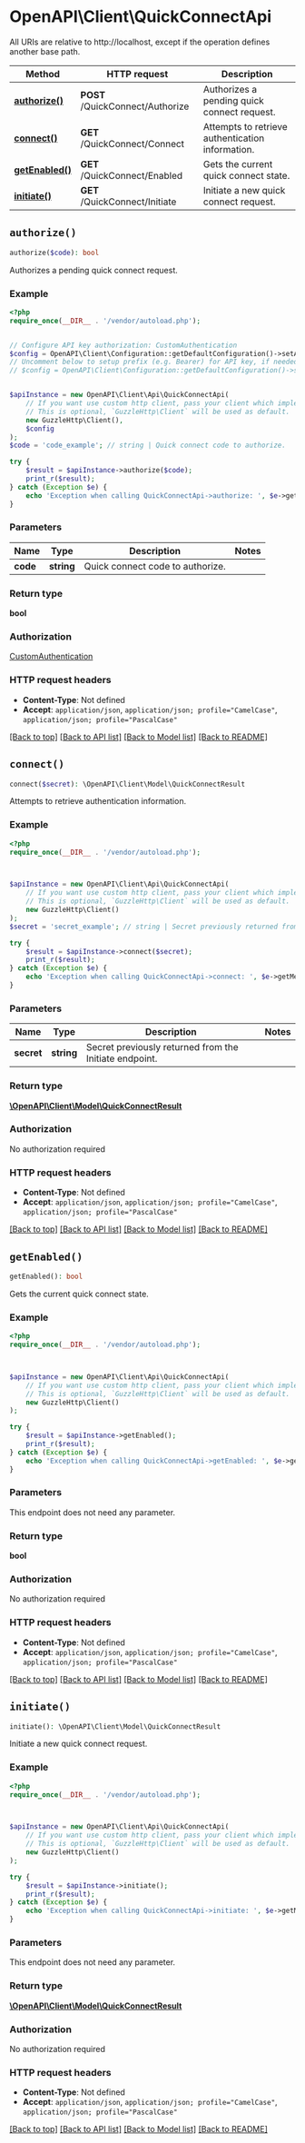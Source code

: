 # OpenAPI\Client\QuickConnectApi

All URIs are relative to http://localhost, except if the operation defines another base path.

| Method | HTTP request | Description |
| ------------- | ------------- | ------------- |
| [**authorize()**](QuickConnectApi.md#authorize) | **POST** /QuickConnect/Authorize | Authorizes a pending quick connect request. |
| [**connect()**](QuickConnectApi.md#connect) | **GET** /QuickConnect/Connect | Attempts to retrieve authentication information. |
| [**getEnabled()**](QuickConnectApi.md#getEnabled) | **GET** /QuickConnect/Enabled | Gets the current quick connect state. |
| [**initiate()**](QuickConnectApi.md#initiate) | **GET** /QuickConnect/Initiate | Initiate a new quick connect request. |


## `authorize()`

```php
authorize($code): bool
```

Authorizes a pending quick connect request.

### Example

```php
<?php
require_once(__DIR__ . '/vendor/autoload.php');


// Configure API key authorization: CustomAuthentication
$config = OpenAPI\Client\Configuration::getDefaultConfiguration()->setApiKey('Authorization', 'YOUR_API_KEY');
// Uncomment below to setup prefix (e.g. Bearer) for API key, if needed
// $config = OpenAPI\Client\Configuration::getDefaultConfiguration()->setApiKeyPrefix('Authorization', 'Bearer');


$apiInstance = new OpenAPI\Client\Api\QuickConnectApi(
    // If you want use custom http client, pass your client which implements `GuzzleHttp\ClientInterface`.
    // This is optional, `GuzzleHttp\Client` will be used as default.
    new GuzzleHttp\Client(),
    $config
);
$code = 'code_example'; // string | Quick connect code to authorize.

try {
    $result = $apiInstance->authorize($code);
    print_r($result);
} catch (Exception $e) {
    echo 'Exception when calling QuickConnectApi->authorize: ', $e->getMessage(), PHP_EOL;
}
```

### Parameters

| Name | Type | Description  | Notes |
| ------------- | ------------- | ------------- | ------------- |
| **code** | **string**| Quick connect code to authorize. | |

### Return type

**bool**

### Authorization

[CustomAuthentication](../../README.md#CustomAuthentication)

### HTTP request headers

- **Content-Type**: Not defined
- **Accept**: `application/json`, `application/json; profile="CamelCase"`, `application/json; profile="PascalCase"`

[[Back to top]](#) [[Back to API list]](../../README.md#endpoints)
[[Back to Model list]](../../README.md#models)
[[Back to README]](../../README.md)

## `connect()`

```php
connect($secret): \OpenAPI\Client\Model\QuickConnectResult
```

Attempts to retrieve authentication information.

### Example

```php
<?php
require_once(__DIR__ . '/vendor/autoload.php');



$apiInstance = new OpenAPI\Client\Api\QuickConnectApi(
    // If you want use custom http client, pass your client which implements `GuzzleHttp\ClientInterface`.
    // This is optional, `GuzzleHttp\Client` will be used as default.
    new GuzzleHttp\Client()
);
$secret = 'secret_example'; // string | Secret previously returned from the Initiate endpoint.

try {
    $result = $apiInstance->connect($secret);
    print_r($result);
} catch (Exception $e) {
    echo 'Exception when calling QuickConnectApi->connect: ', $e->getMessage(), PHP_EOL;
}
```

### Parameters

| Name | Type | Description  | Notes |
| ------------- | ------------- | ------------- | ------------- |
| **secret** | **string**| Secret previously returned from the Initiate endpoint. | |

### Return type

[**\OpenAPI\Client\Model\QuickConnectResult**](../Model/QuickConnectResult.md)

### Authorization

No authorization required

### HTTP request headers

- **Content-Type**: Not defined
- **Accept**: `application/json`, `application/json; profile="CamelCase"`, `application/json; profile="PascalCase"`

[[Back to top]](#) [[Back to API list]](../../README.md#endpoints)
[[Back to Model list]](../../README.md#models)
[[Back to README]](../../README.md)

## `getEnabled()`

```php
getEnabled(): bool
```

Gets the current quick connect state.

### Example

```php
<?php
require_once(__DIR__ . '/vendor/autoload.php');



$apiInstance = new OpenAPI\Client\Api\QuickConnectApi(
    // If you want use custom http client, pass your client which implements `GuzzleHttp\ClientInterface`.
    // This is optional, `GuzzleHttp\Client` will be used as default.
    new GuzzleHttp\Client()
);

try {
    $result = $apiInstance->getEnabled();
    print_r($result);
} catch (Exception $e) {
    echo 'Exception when calling QuickConnectApi->getEnabled: ', $e->getMessage(), PHP_EOL;
}
```

### Parameters

This endpoint does not need any parameter.

### Return type

**bool**

### Authorization

No authorization required

### HTTP request headers

- **Content-Type**: Not defined
- **Accept**: `application/json`, `application/json; profile="CamelCase"`, `application/json; profile="PascalCase"`

[[Back to top]](#) [[Back to API list]](../../README.md#endpoints)
[[Back to Model list]](../../README.md#models)
[[Back to README]](../../README.md)

## `initiate()`

```php
initiate(): \OpenAPI\Client\Model\QuickConnectResult
```

Initiate a new quick connect request.

### Example

```php
<?php
require_once(__DIR__ . '/vendor/autoload.php');



$apiInstance = new OpenAPI\Client\Api\QuickConnectApi(
    // If you want use custom http client, pass your client which implements `GuzzleHttp\ClientInterface`.
    // This is optional, `GuzzleHttp\Client` will be used as default.
    new GuzzleHttp\Client()
);

try {
    $result = $apiInstance->initiate();
    print_r($result);
} catch (Exception $e) {
    echo 'Exception when calling QuickConnectApi->initiate: ', $e->getMessage(), PHP_EOL;
}
```

### Parameters

This endpoint does not need any parameter.

### Return type

[**\OpenAPI\Client\Model\QuickConnectResult**](../Model/QuickConnectResult.md)

### Authorization

No authorization required

### HTTP request headers

- **Content-Type**: Not defined
- **Accept**: `application/json`, `application/json; profile="CamelCase"`, `application/json; profile="PascalCase"`

[[Back to top]](#) [[Back to API list]](../../README.md#endpoints)
[[Back to Model list]](../../README.md#models)
[[Back to README]](../../README.md)
